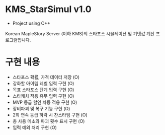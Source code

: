 # KMS_StarSimul v1.0

- Project using C++

Korean MapleStory Server (이하 KMS)의 스타포스 시뮬레이션 및 기댓값 계산 프로그램입니다.

# 구현 내용

- 스타포스 확률, 가격 데이터 저장  (O)
- 강화할 아이템 레벨 입력 구현     (O)
- 목표 스타포스 단계 입력 구현    (O)
- 스타캐치 적용 유무 입력 구현    (O)
- MVP 등급 할인 차등 적용 구현    (O)
- 장비파괴 및 복구 기능 구현     (O)
- 2회 연속 등급 하락 시 찬스타임 구현 (O)
- 총 사용 메소와 파괴 횟수 표시 구현  (O)
- 입력 예외 처리 구현             (O)
